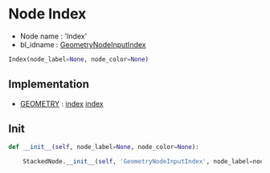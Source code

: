 # Node Index

- Node name : 'Index'
- bl_idname : [GeometryNodeInputIndex](https://docs.blender.org/api/current/bpy.types.GeometryNodeInputIndex.html)


``` python
Index(node_label=None, node_color=None)
```
## Implementation

- [GEOMETRY](/docs/GeoNodes/socket_GEOMETRY.md) : [index](/docs/GeoNodes/socket_GEOMETRY.md#index) [index](/docs/GeoNodes/socket_GEOMETRY.md#index)

## Init

``` python
def __init__(self, node_label=None, node_color=None):

    StackedNode.__init__(self, 'GeometryNodeInputIndex', node_label=node_label, node_color=node_color)
```
